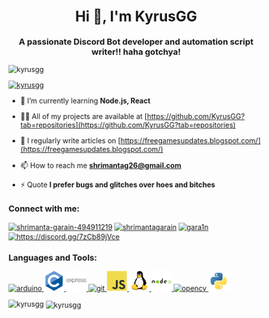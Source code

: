 <h1 align="center">Hi 👋, I'm KyrusGG</h1>
<h3 align="center">A passionate Discord Bot developer and automation script writer!! haha gotchya!</h3>

<p align="left"> <img src="https://komarev.com/ghpvc/?username=kyrusgg&label=Profile%20views&color=0e75b6&style=flat" alt="kyrusgg" /> </p>

<p align="left"> <a href="https://github.com/ryo-ma/github-profile-trophy"><img src="https://github-profile-trophy.vercel.app/?username=kyrusgg" alt="kyrusgg" /></a> </p>

- 🌱 I’m currently learning **Node.js, React**

- 👨‍💻 All of my projects are available at [https://github.com/KyrusGG?tab=repositories](https://github.com/KyrusGG?tab=repositories)

- 📝 I regularly write articles on [https://freegamesupdates.blogspot.com/](https://freegamesupdates.blogspot.com/)

- 📫 How to reach me **shrimantag26@gmail.com**

- ⚡ Quote **I prefer bugs and glitches over hoes and bitches**

<h3 align="left">Connect with me:</h3>
<p align="left">
<a href="https://linkedin.com/in/shrimanta-garain-494911219" target="blank"><img align="center" src="https://raw.githubusercontent.com/rahuldkjain/github-profile-readme-generator/master/src/images/icons/Social/linked-in-alt.svg" alt="shrimanta-garain-494911219" height="30" width="40" /></a>
<a href="https://fb.com/shrimantagarain" target="blank"><img align="center" src="https://raw.githubusercontent.com/rahuldkjain/github-profile-readme-generator/master/src/images/icons/Social/facebook.svg" alt="shrimantagarain" height="30" width="40" /></a>
<a href="https://instagram.com/gara1n" target="blank"><img align="center" src="https://raw.githubusercontent.com/rahuldkjain/github-profile-readme-generator/master/src/images/icons/Social/instagram.svg" alt="gara1n" height="30" width="40" /></a>
<a href="https://discord.gg/https://discord.gg/7zCb89jVce" target="blank"><img align="center" src="https://raw.githubusercontent.com/rahuldkjain/github-profile-readme-generator/master/src/images/icons/Social/discord.svg" alt="https://discord.gg/7zCb89jVce" height="30" width="40" /></a>
</p>

<h3 align="left">Languages and Tools:</h3>
<p align="left"> <a href="https://www.arduino.cc/" target="_blank"> <img src="https://cdn.worldvectorlogo.com/logos/arduino-1.svg" alt="arduino" width="40" height="40"/> </a> <a href="https://www.cprogramming.com/" target="_blank"> <img src="https://raw.githubusercontent.com/devicons/devicon/master/icons/c/c-original.svg" alt="c" width="40" height="40"/> </a> <a href="https://expressjs.com" target="_blank"> <img src="https://raw.githubusercontent.com/devicons/devicon/master/icons/express/express-original-wordmark.svg" alt="express" width="40" height="40"/> </a> <a href="https://git-scm.com/" target="_blank"> <img src="https://www.vectorlogo.zone/logos/git-scm/git-scm-icon.svg" alt="git" width="40" height="40"/> </a> <a href="https://developer.mozilla.org/en-US/docs/Web/JavaScript" target="_blank"> <img src="https://raw.githubusercontent.com/devicons/devicon/master/icons/javascript/javascript-original.svg" alt="javascript" width="40" height="40"/> </a> <a href="https://www.linux.org/" target="_blank"> <img src="https://raw.githubusercontent.com/devicons/devicon/master/icons/linux/linux-original.svg" alt="linux" width="40" height="40"/> </a> <a href="https://nodejs.org" target="_blank"> <img src="https://raw.githubusercontent.com/devicons/devicon/master/icons/nodejs/nodejs-original-wordmark.svg" alt="nodejs" width="40" height="40"/> </a> <a href="https://opencv.org/" target="_blank"> <img src="https://www.vectorlogo.zone/logos/opencv/opencv-icon.svg" alt="opencv" width="40" height="40"/> </a> <a href="https://www.python.org" target="_blank"> <img src="https://raw.githubusercontent.com/devicons/devicon/master/icons/python/python-original.svg" alt="python" width="40" height="40"/> </a> </p>

<p><img align="left" src="https://github-readme-stats.vercel.app/api/top-langs?username=kyrusgg&show_icons=true&locale=en&layout=compact" alt="kyrusgg" /></p>

<p>&nbsp;<img align="center" src="https://github-readme-stats.vercel.app/api?username=kyrusgg&show_icons=true&locale=en" alt="kyrusgg" /></p>
